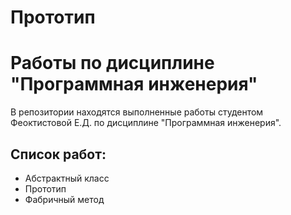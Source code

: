 # Прототип
# Работы по дисциплине "Программная инженерия"
В репозитории находятся выполненные работы студентом Феоктистовой Е.Д. по дисциплине "Программная инженерия".

## Список работ:

- Абстрактный класс
- Прототип
- Фабричный метод
